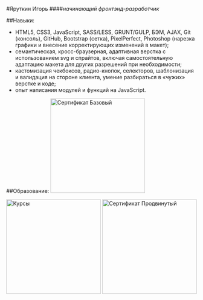 #Яруткин Игорь
####_начинающий фронтэнд-разработчик_

##Навыки:
* HTML5, CSS3, JavaScript, SASS/LESS, GRUNT/GULP, БЭМ, AJAX, Git (консоль), GitHub, Bootstrap (сетка), PixelPerfect, Photoshop (нарезка графики и внесение корректирующих изменений в макет);
* семантическая, кросс-браузерная, адаптивная верстка с использованием svg и спрайтов, включая самостоятельную адаптацию макета для других разрешений при необходимости;
* кастомизация чекбоксов, радио-кнопок, селекторов, шаблонизация и валидация на стороне клиента, умение разбираться в «чужих» верстке и коде;
* опыт написания модулей и функций на JavaScript.

##Образование:
<img src="http://IgorYarutkin.github.io/CV-letter/img/sertificate_base_small.png" width="250" alt="Сертификат Базовый">


<img src="http://IgorYarutkin.github.io/CV-letter/img/html_academy_courses.png" width="250" alt="Курсы">


<img src="http://IgorYarutkin.github.io/CV-letter/img/sertificate_advanced.png" width="250" alt="Сертификат Продвинутый">
